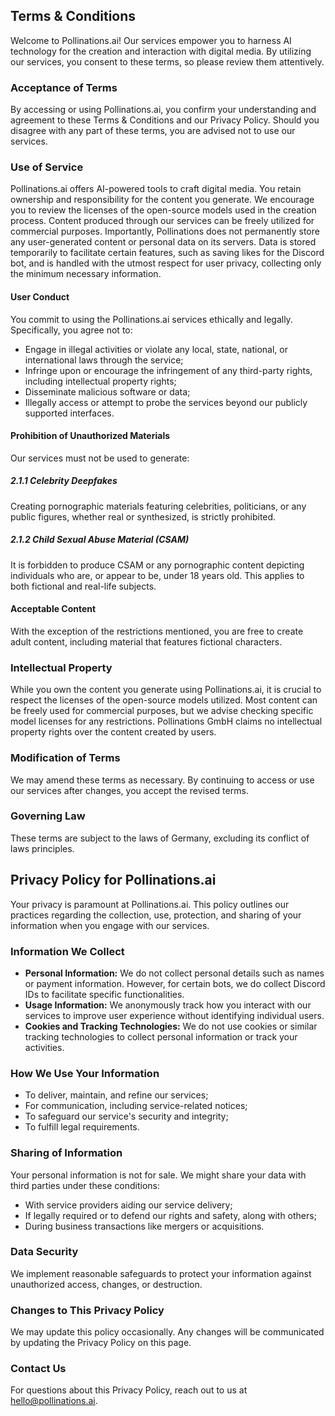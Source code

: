 ## Terms & Conditions

Welcome to Pollinations.ai! Our services empower you to harness AI technology for the creation and interaction with digital media. By utilizing our services, you consent to these terms, so please review them attentively.

### Acceptance of Terms
By accessing or using Pollinations.ai, you confirm your understanding and agreement to these Terms & Conditions and our Privacy Policy. Should you disagree with any part of these terms, you are advised not to use our services.

### Use of Service
Pollinations.ai offers AI-powered tools to craft digital media. You retain ownership and responsibility for the content you generate. We encourage you to review the licenses of the open-source models used in the creation process. Content produced through our services can be freely utilized for commercial purposes. Importantly, Pollinations does not permanently store any user-generated content or personal data on its servers. Data is stored temporarily to facilitate certain features, such as saving likes for the Discord bot, and is handled with the utmost respect for user privacy, collecting only the minimum necessary information.

#### User Conduct
You commit to using the Pollinations.ai services ethically and legally. Specifically, you agree not to:
- Engage in illegal activities or violate any local, state, national, or international laws through the service;
- Infringe upon or encourage the infringement of any third-party rights, including intellectual property rights;
- Disseminate malicious software or data;
- Illegally access or attempt to probe the services beyond our publicly supported interfaces.

#### Prohibition of Unauthorized Materials
Our services must not be used to generate:
##### 2.1.1 Celebrity Deepfakes
Creating pornographic materials featuring celebrities, politicians, or any public figures, whether real or synthesized, is strictly prohibited.
##### 2.1.2 Child Sexual Abuse Material (CSAM)
It is forbidden to produce CSAM or any pornographic content depicting individuals who are, or appear to be, under 18 years old. This applies to both fictional and real-life subjects.

#### Acceptable Content
With the exception of the restrictions mentioned, you are free to create adult content, including material that features fictional characters.

### Intellectual Property
While you own the content you generate using Pollinations.ai, it is crucial to respect the licenses of the open-source models utilized. Most content can be freely used for commercial purposes, but we advise checking specific model licenses for any restrictions. Pollinations GmbH claims no intellectual property rights over the content created by users.

### Modification of Terms
We may amend these terms as necessary. By continuing to access or use our services after changes, you accept the revised terms.

### Governing Law
These terms are subject to the laws of Germany, excluding its conflict of laws principles.

## Privacy Policy for Pollinations.ai

Your privacy is paramount at Pollinations.ai. This policy outlines our practices regarding the collection, use, protection, and sharing of your information when you engage with our services.

### Information We Collect
- **Personal Information:** We do not collect personal details such as names or payment information. However, for certain bots, we do collect Discord IDs to facilitate specific functionalities.
- **Usage Information:** We anonymously track how you interact with our services to improve user experience without identifying individual users.
- **Cookies and Tracking Technologies:** We do not use cookies or similar tracking technologies to collect personal information or track your activities.

### How We Use Your Information
- To deliver, maintain, and refine our services;
- For communication, including service-related notices;
- To safeguard our service's security and integrity;
- To fulfill legal requirements.

### Sharing of Information
Your personal information is not for sale. We might share your data with third parties under these conditions:
- With service providers aiding our service delivery;
- If legally required or to defend our rights and safety, along with others;
- During business transactions like mergers or acquisitions.

### Data Security
We implement reasonable safeguards to protect your information against unauthorized access, changes, or destruction.

### Changes to This Privacy Policy
We may update this policy occasionally. Any changes will be communicated by updating the Privacy Policy on this page.

### Contact Us
For questions about this Privacy Policy, reach out to us at hello@pollinations.ai.
